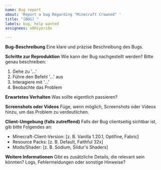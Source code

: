 ```yaml
---
name: Bug report
about: 'Report a bug Regarding "Minecraft Crowned" '
title: "[BUG] "
labels: bug, help wanted
assignees: oOHiyoriOo

---
```


**Bug-Beschreibung**
Eine klare und präzise Beschreibung des Bugs.

**Schritte zur Reproduktion**
Wie kann der Bug nachgestellt werden? Bitte genau beschreiben:
1. Gehe zu '...'
2. Führe den Befehl '...' aus
3. Interagiere mit '...'
4. Beobachte das Problem

**Erwartetes Verhalten**
Was sollte eigentlich passieren?

**Screenshots oder Videos**
Füge, wenn möglich, Screenshots oder Videos hinzu, um das Problem zu verdeutlichen.

**Client-Umgebung (falls zutreffend)**
Falls der Bug clientseitig sichtbar ist, gib bitte Folgendes an:
- Minecraft-Client-Version: [z. B. Vanilla 1.20.1, Optifine, Fabric]
- Resource Packs: [z. B. Default, Faithful 32x]
- Mods/Shader: [z. B. Sodium, Sildur's Shaders]

**Weitere Informationen**
Gibt es zusätzliche Details, die relevant sein könnten? Logs, Fehlermeldungen oder sonstige Hinweise?
